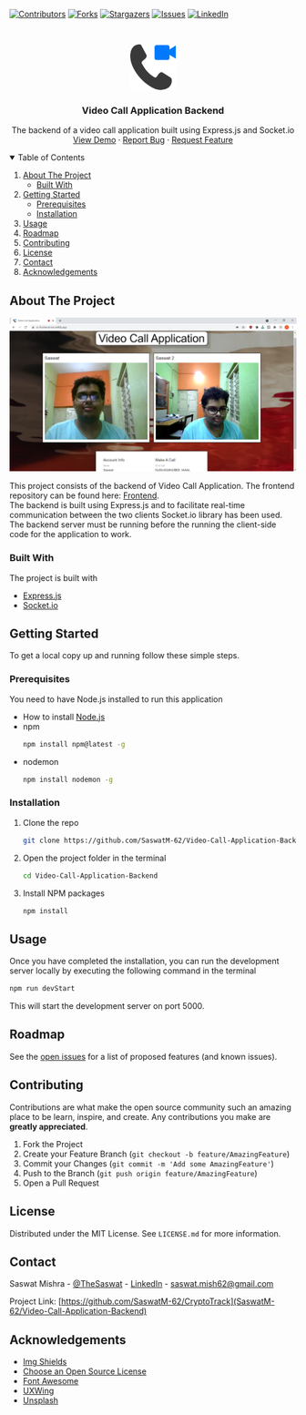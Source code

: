   [![Contributors][contributors-shield]][contributors-url]
  [![Forks][forks-shield]][forks-url]
  [![Stargazers][stars-shield]][stars-url]
  [![Issues][issues-shield]][issues-url]
  [![LinkedIn][linkedin-shield]][linkedin-url]



<!-- PROJECT LOGO -->
<br />
<p align="center">
  <a href="https://github.com/SaswatM-62/Video-Call-Application-Backend">
    <img src="images/video-call.png" alt="Logo" width="80" height="80">
  </a>

  <h3 align="center">Video Call Application Backend</h3>

  <p align="center">
    The backend of a video call application built using Express.js and Socket.io
    <br />
    <a href="https://videocsm.herokuapp.com/">View Demo</a>
    ·
    <a href="https://github.com/SaswatM-62/Video-Call-Application-Backend/issues">Report Bug</a>
    ·
    <a href="https://github.com/SaswatM-62/Video-Call-Application-Backend/issues">Request Feature</a>
  </p>
</p>



<!-- TABLE OF CONTENTS -->
<details open="open">
  <summary>Table of Contents</summary>
  <ol>
    <li>
      <a href="#about-the-project">About The Project</a>
      <ul>
        <li><a href="#built-with">Built With</a></li>
      </ul>
    </li>
    <li>
      <a href="#getting-started">Getting Started</a>
      <ul>
        <li><a href="#prerequisites">Prerequisites</a></li>
        <li><a href="#installation">Installation</a></li>
      </ul>
    </li>
    <li><a href="#usage">Usage</a></li>
    <li><a href="#roadmap">Roadmap</a></li>
    <li><a href="#contributing">Contributing</a></li>
    <li><a href="#license">License</a></li>
    <li><a href="#contact">Contact</a></li>
    <li><a href="#acknowledgements">Acknowledgements</a></li>
  </ol>
</details>



<!-- ABOUT THE PROJECT -->
## About The Project

[![Product Name Screen Shot][product-screenshot]](https://videocsm.herokuapp.com/)

This project consists of the backend of Video Call Application. The frontend repository can be found here: [Frontend](https://github.com/SaswatM-62/Video-Call-Application-Backend).  
The backend is built using Express.js and to facilitate real-time communication between the two clients Socket.io library has been used.  
The backend server must be running before the running the client-side code for the application to work.
      
### Built With

The project is built with
* [Express.js](https://expressjs.com/)
* [Socket.io](https://socket.io/)

  

<!-- GETTING STARTED -->
## Getting Started

To get a local copy up and running follow these simple steps.

### Prerequisites

You need to have Node.js installed to run this application  
* How to install [Node.js](https://nodejs.org/en/)
* npm
  ```sh
  npm install npm@latest -g
  ```
* nodemon
  ```sh
  npm install nodemon -g
  ```
  
  
### Installation

1. Clone the repo
   ```sh
   git clone https://github.com/SaswatM-62/Video-Call-Application-Backend.git
   ```
2. Open the project folder in the terminal
   ```sh
   cd Video-Call-Application-Backend
   ```
3. Install NPM packages
   ```sh
   npm install
   ```
  
  
<!-- USAGE EXAMPLES -->
## Usage

Once you have completed the installation, you can run the development server locally by executing the following command in the terminal
   ```sh
   npm run devStart
   ```
This will start the development server on port 5000.

<!-- ROADMAP -->
## Roadmap

See the [open issues](https://github.com/SaswatM-62/Video-Call-Application-Backend/issues) for a list of proposed features (and known issues).



<!-- CONTRIBUTING -->
## Contributing

Contributions are what make the open source community such an amazing place to be learn, inspire, and create. Any contributions you make are **greatly appreciated**.

1. Fork the Project
2. Create your Feature Branch (`git checkout -b feature/AmazingFeature`)
3. Commit your Changes (`git commit -m 'Add some AmazingFeature'`)
4. Push to the Branch (`git push origin feature/AmazingFeature`)
5. Open a Pull Request



<!-- LICENSE -->
## License

Distributed under the MIT License. See `LICENSE.md` for more information.



<!-- CONTACT -->
## Contact

Saswat Mishra - [@TheSaswat](https://twitter.com/TheSaswat) - [LinkedIn][linkedin-url] - saswat.mish62@gmail.com

Project Link: [https://github.com/SaswatM-62/CryptoTrack](SaswatM-62/Video-Call-Application-Backend)



<!-- ACKNOWLEDGEMENTS -->
## Acknowledgements
* [Img Shields](https://shields.io)
* [Choose an Open Source License](https://choosealicense.com)
* [Font Awesome](https://fontawesome.com)
* [UXWing](https://uxwing.com/)
* [Unsplash](https://unsplash.com/)


<!-- MARKDOWN LINKS & IMAGES -->
<!-- https://www.markdownguide.org/basic-syntax/#reference-style-links -->
[contributors-shield]: https://img.shields.io/github/contributors/SaswatM-62/Video-Call-Application-Backend?color=Green&style=for-the-badge
[contributors-url]: https://github.com/SaswatM-62/Video-Call-Application-Backend/graphs/contributors
[forks-shield]: https://img.shields.io/github/forks/SaswatM-62/Video-Call-Application-Backend?style=for-the-badge
[forks-url]: https://github.com/SaswatM-62/Video-Call-Application-Backend/network/members
[stars-shield]: https://img.shields.io/github/stars/SaswatM-62/Video-Call-Application-Backend?style=for-the-badge
[stars-url]: https://github.com/SaswatM-62/Video-Call-Application-Backend/stargazers
[issues-shield]: https://img.shields.io/github/issues/SaswatM-62/Video-Call-Application-Backend?style=for-the-badge
[issues-url]: https://github.com/SaswatM-62/Video-Call-Application-Backend/issues
[license-shield]: https://img.shields.io/github/license/SaswatM-62/Video-Call-Application-Backend?style=for-the-badge
[license-url]: https://github.com/SaswatM-62/Video-Call-Application-Backend/blob/main/LICENSE.md
[linkedin-shield]: https://img.shields.io/badge/-LinkedIn-black.svg?style=for-the-badge&logo=linkedin&colorB=555
[linkedin-url]: https://linkedin.com/in/saswatmishra71
[product-screenshot]: images/screenshot.png
